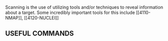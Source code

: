 Scanning is the use of utilizing tools and/or techniques to reveal information about a target. Some incredibly important tools for this include [[4110-NMAP]], [[4120-NUCLEI]]

## USEFUL COMMANDS

